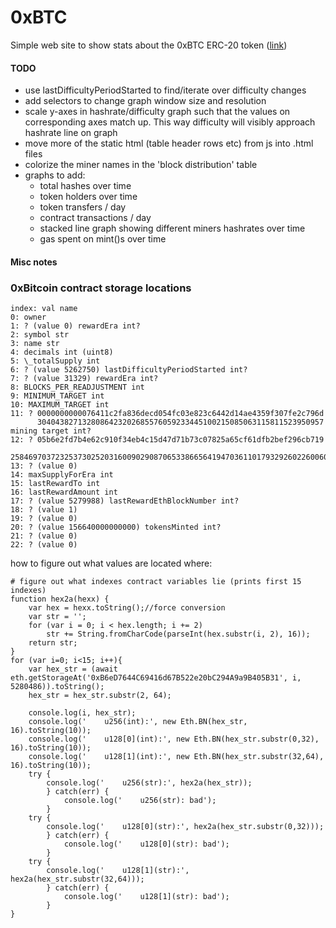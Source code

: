 # 0xBTC
Simple web site to show stats about the 0xBTC ERC-20 token ([link](https://0x1d00ffff.github.io/0xBTC-Stats/))


#### TODO

 - use lastDifficultyPeriodStarted to find/iterate over difficulty changes 
 - add selectors to change graph window size and resolution
 - scale y-axes in hashrate/difficulty graph such that the values on corresponding
   axes match up. This way difficulty will visibly approach hashrate line on graph
 - move more of the static html (table header rows etc) from js into .html files
 - colorize the miner names in the 'block distribution' table 
 - graphs to add:
   - total hashes over time
   - token holders over time
   - token transfers / day
   - contract transactions / day
   - stacked line graph showing different miners hashrates over time
   - gas spent on mint()s over time

#### Misc notes

### 0xBitcoin contract storage locations

    index: val name
    0: owner
    1: ? (value 0) rewardEra int?
    2: symbol str
    3: name str
    4: decimals int (uint8)
    5: \_totalSupply int
    6: ? (value 5262750) lastDifficultyPeriodStarted int?
    7: ? (value 31329) rewardEra int?
    8: BLOCKS_PER_READJUSTMENT int
    9: MINIMUM_TARGET int
    10: MAXIMUM_TARGET int
    11: ? 0000000000076411c2fa836decd054fc03e823c6442d14ae4359f307fe2c796d
          3040438271328086423202685576059233445100215085063115811523950957 mining target int?
    12: ? 05b6e2fd7b4e62c910f34eb4c15d47d71b73c07825a65cf61dfb2bef296cb719
          2584697037232537302520316009029087065338665641947036110179329260226006005529
    13: ? (value 0)
    14: maxSupplyForEra int
    15: lastRewardTo int
    16: lastRewardAmount int
    17: ? (value 5279988) lastRewardEthBlockNumber int?
    18: ? (value 1)
    19: ? (value 0)
    20: ? (value 156640000000000) tokensMinted int?
    21: ? (value 0)
    22: ? (value 0)

how to figure out what values are located where:

    # figure out what indexes contract variables lie (prints first 15 indexes)
    function hex2a(hexx) {
	    var hex = hexx.toString();//force conversion
	    var str = '';
	    for (var i = 0; i < hex.length; i += 2)
	        str += String.fromCharCode(parseInt(hex.substr(i, 2), 16));
	    return str;
	}
    for (var i=0; i<15; i++){
    	var hex_str = (await eth.getStorageAt('0xB6eD7644C69416d67B522e20bC294A9a9B405B31', i, 5280486)).toString();
    	hex_str = hex_str.substr(2, 64);
        
        console.log(i, hex_str);
        console.log('    u256(int):', new Eth.BN(hex_str, 16).toString(10));
        console.log('    u128[0](int):', new Eth.BN(hex_str.substr(0,32), 16).toString(10));
        console.log('    u128[1](int):', new Eth.BN(hex_str.substr(32,64), 16).toString(10));
        try { 
        	console.log('    u256(str):', hex2a(hex_str));
        	} catch(err) {
        		console.log('    u256(str): bad');
        	}
        try { 
        	console.log('    u128[0](str):', hex2a(hex_str.substr(0,32)));
        	} catch(err) {
        		console.log('    u128[0](str): bad');
        	}
        try { 
        	console.log('    u128[1](str):', hex2a(hex_str.substr(32,64)));
        	} catch(err) {
        		console.log('    u128[1](str): bad');
        	}
    }
